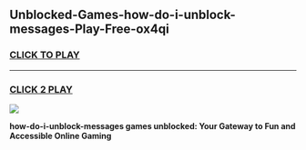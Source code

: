 
## Unblocked-Games-how-do-i-unblock-messages-Play-Free-ox4qi
<h3>
<a href="https://premium76.site?title=how-do-i-unblock-messages&ref=18A1">CLICK TO PLAY</a></h3>
<hr>

<h3>
<a href="https://premium76.site?title=how-do-i-unblock-messages&ref=18A1">CLICK 2 PLAY</a>
  
</h3>

<a href="https://premium76.site?title=how-do-i-unblock-messages&ref=18A1"><img src="https://clearcache.store/games.png"></a>


**how-do-i-unblock-messages games unblocked: Your Gateway to Fun and Accessible Online Gaming**
